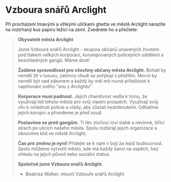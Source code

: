 # Vzboura snářů Arclight

Při procházení tmavými a vlhkými uličkami ghetta ve městě Arclight narazíte na roztrhaný kus papíru ležící na zemi. Zvednete ho a přečtete:

> **Obyvatelé města Arclight**
>
> Jsme Vzboura snářů Arclight - skupina občanů unavených životem pod tlakem velkých korporací, korumpovaných policejních oddělení a bezohledných gangů. Máme dost!
>
> **Žadáme spravedlnost pro všechny občany města Arclight.** Bohatí by neměli žít v luxusu, zatímco chudí se potýkají s přežitím. Mocní by neměli být nad zákonem a každý by měl mít rovné příležitosti k naplňování svého "snu z Arclightu".
>
> **Korporace musí padnout.** Jejich chamtivost vedla k tomu, že využívají lidi tohoto města pro svůj vlastní prospěch. Využívají svůj vliv k ovládnutí policie a vlády, aby zůstali nedotknutelní. Odhalíme jejich korupci a přivedeme je před soud.
>
> **Postavíme se proti gangům.** Ti tito zločinci loví slabé a nevinné, šířící strach po ulicích našeho města. Spolu rozbírají jejich organizace a obnovíme klid ve městě Arclight.
>
> **Čas pro změnu je nyní!** Přidejte se k nám v boji za lepší budoucnost. Spolu můžeme vytvořit město, kde má každý šanci na úspěch, bez ohledu na jejich původ nebo sociální status.
>
> **Společně jsme Vzboura snářů Arclight.**
>
> - Beatrisa Walker, mluvčí Vzbouře snářů Arclight
